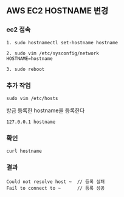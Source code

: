 ## AWS EC2 HOSTNAME 변경

### ec2 접속

``` shell
1. sudo hostnamectl set-hostname hostname
```


``` shell
2. sudo vim /etc/sysconfig/network
HOSTNAME=hostname
```

``` shell
3. sudo reboot
```

### 추가 작업

``` shell
sudo vim /etc/hosts
```
방금 등록한 hostname을 등록한다
``` shell
127.0.0.1 hostname
```

### 확인

``` shell
curl hostname
```

### 결과
```  shell
Could not resolve host ~  // 등록 실패
Fail to connect to ~      // 등록 성공
```